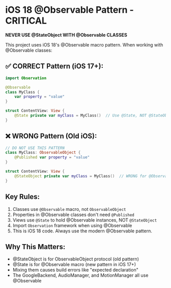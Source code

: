 # iOS 18 @Observable Pattern - CRITICAL

**NEVER USE @StateObject WITH @Observable CLASSES**

This project uses iOS 18's @Observable macro pattern. When working with @Observable classes:

## ✅ CORRECT Pattern (iOS 17+):
```swift
import Observation

@Observable
class MyClass {
    var property = "value"
}

struct ContentView: View {
    @State private var myClass = MyClass()  // Use @State, NOT @StateObject
}
```

## ❌ WRONG Pattern (Old iOS):
```swift
// DO NOT USE THIS PATTERN
class MyClass: ObservableObject {
    @Published var property = "value"
}

struct ContentView: View {
    @StateObject private var myClass = MyClass()  // WRONG for @Observable
}
```

## Key Rules:
1. Classes use `@Observable` macro, not `ObservableObject`
2. Properties in @Observable classes don't need `@Published`
3. Views use `@State` to hold @Observable instances, NOT `@StateObject`
4. Import `Observation` framework when using @Observable
5. This is iOS 18 code. Always use the modern @Observable pattern.

## Why This Matters:
- @StateObject is for ObservableObject protocol (old pattern)
- @State is for @Observable macro (new pattern in iOS 17+)
- Mixing them causes build errors like "expected declaration"
- The GoogleBackend, AudioManager, and MotionManager all use @Observable